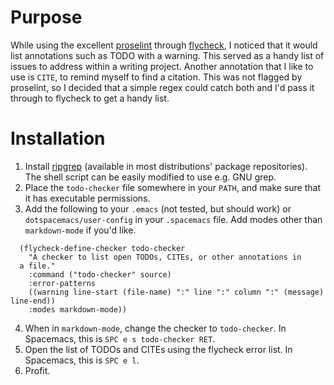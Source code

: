 # Purpose
While using the excellent [proselint](https://github.com/amperser/proselint) through [flycheck](https://github.com/flycheck/flycheck), I noticed that it would list annotations such as TODO with a warning. This served as a handy list of issues to address within a writing project. Another annotation that I like to use is `CITE`, to remind myself to find a citation. This was not flagged by proselint, so I decided that a simple regex could catch both and I'd pass it through to flycheck to get a handy list.

# Installation
1. Install [ripgrep](https://github.com/BurntSushi/ripgrep) (available in most distributions' package repositories). The shell script can be easily modified to use e.g. GNU grep.
2. Place the `todo-checker` file somewhere in your `PATH`, and make sure that it has executable permissions.
3. Add the following to your `.emacs` (not tested, but should work) or `dotspacemacs/user-config` in your `.spacemacs` file. Add modes other than `markdown-mode` if you'd like.
```elisp
  (flycheck-define-checker todo-checker
    "A checker to list open TODOs, CITEs, or other annotations in
  a file."
    :command ("todo-checker" source)
    :error-patterns
    ((warning line-start (file-name) ":" line ":" column ":" (message) line-end))
    :modes markdown-mode))
```
4. When in `markdown-mode`, change the checker to `todo-checker`. In Spacemacs, this is `SPC e s todo-checker RET`.
5. Open the list of TODOs and CITEs using the flycheck error list. In Spacemacs, this is `SPC e l`.
6. Profit.
